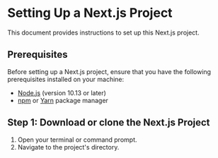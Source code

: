 # Setting Up a Next.js Project

This document provides instructions to set up this Next.js project.

## Prerequisites

Before setting up a Next.js project, ensure that you have the following prerequisites installed on your machine:

- [Node.js](https://nodejs.org/en/) (version 10.13 or later)
- [npm](https://www.npmjs.com/) or [Yarn](https://yarnpkg.com/) package manager

## Step 1: Download or clone the Next.js Project

1. Open your terminal or command prompt.
2. Navigate to the project's directory.

